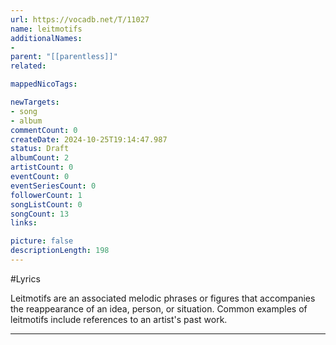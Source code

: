 ```yaml
---
url: https://vocadb.net/T/11027
name: leitmotifs
additionalNames: 
- 
parent: "[[parentless]]"
related:

mappedNicoTags:

newTargets:
- song
- album
commentCount: 0
createDate: 2024-10-25T19:14:47.987
status: Draft
albumCount: 2
artistCount: 0
eventCount: 0
eventSeriesCount: 0
followerCount: 1
songListCount: 0
songCount: 13
links: 

picture: false
descriptionLength: 198
---
```


#Lyrics

Leitmotifs are an associated melodic phrases or figures that accompanies the reappearance of an idea, person, or situation. Common examples of leitmotifs include references to an artist's past work.

---


